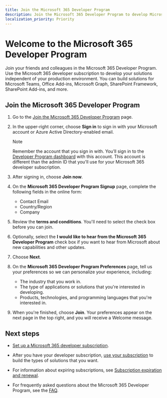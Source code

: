 ```yaml
---
title: Join the Microsoft 365 Developer Program
description: Join the Microsoft 365 Developer Program to develop Microsoft 365 solutions independent of your production environment.
localization_priority: Priority
---
```


# Welcome to the Microsoft 365 Developer Program

Join your friends and colleagues in the Microsoft 365 Developer Program. Use the Microsoft 365 developer subscription to develop your solutions independent of your production environment. You can build solutions for Microsoft Teams, Office Add-ins, Microsoft Graph, SharePoint Framework, SharePoint Add-ins, and more.

## Join the Microsoft 365 Developer Program

1. Go to the [Join the Microsoft 365 Developer Program](https://developer.microsoft.com/en-us/microsoft-365/dev-program) page. 

2. In the upper-right corner, choose **Sign in** to sign in with your Microsoft account or Azure Active Directory-enabled email.

    > [!NOTE]
    > Remember the account that you sign in with. You’ll sign in to the [Developer Program dashboard](https://developer.microsoft.com/office/profile) with this account. This account is different than the admin ID that you'll use for your Microsoft 365 developer subscription.

3. After signing in, choose **Join now**.

4. On the **Microsoft 365 Developer Program Signup** page, complete the following fields in the online form:

    - Contact Email
    - Country/Region
    - Company

5. Review the **terms and conditions**. You'll need to select the check box before you can join.

6. Optionally, select the **I would like to hear from the Microsoft 365 Developer Program** check box if you want to hear from Microsoft about new capabilities and other updates. 

7. Choose **Next**.

8. On the **Microsoft 365 Developer Program Preferences** page, tell us your preferences so we can personalize your experience, including:

    - The industry that you work in.
    - The type of applications or solutions that you're interested in developing.
    - Products, technologies, and programming languages that you're interested in.

9. When you're finished, choose **Join**. Your preferences appear on the next page in the top right, and you will receive a Welcome message.



## Next steps

- [Set up a Microsoft 365 developer subscription](microsoft-365-developer-program-get-started.md). 

- After you have your developer subscription, [use your subscription](build-microsoft-365-solutions.md) to build the types of solutions that you want.

- For information about expiring subscriptions, see [Subscription expiration and renewal](subscription-expiration-and-renewal.md).

- For frequently asked questions about the Microsoft 365 Developer Program, see the [FAQ](microsoft-365-developer-program-faq.md).


